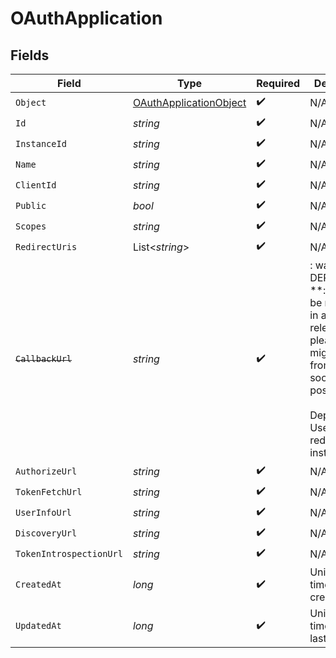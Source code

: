 # OAuthApplication


## Fields

| Field                                                                                                                                                            | Type                                                                                                                                                             | Required                                                                                                                                                         | Description                                                                                                                                                      | Example                                                                                                                                                          |
| ---------------------------------------------------------------------------------------------------------------------------------------------------------------- | ---------------------------------------------------------------------------------------------------------------------------------------------------------------- | ---------------------------------------------------------------------------------------------------------------------------------------------------------------- | ---------------------------------------------------------------------------------------------------------------------------------------------------------------- | ---------------------------------------------------------------------------------------------------------------------------------------------------------------- |
| `Object`                                                                                                                                                         | [OAuthApplicationObject](../../Models/Components/OAuthApplicationObject.md)                                                                                      | :heavy_check_mark:                                                                                                                                               | N/A                                                                                                                                                              | oauth_application                                                                                                                                                |
| `Id`                                                                                                                                                             | *string*                                                                                                                                                         | :heavy_check_mark:                                                                                                                                               | N/A                                                                                                                                                              | oauth_app_1234                                                                                                                                                   |
| `InstanceId`                                                                                                                                                     | *string*                                                                                                                                                         | :heavy_check_mark:                                                                                                                                               | N/A                                                                                                                                                              | instance_5678                                                                                                                                                    |
| `Name`                                                                                                                                                           | *string*                                                                                                                                                         | :heavy_check_mark:                                                                                                                                               | N/A                                                                                                                                                              | Example OAuth App                                                                                                                                                |
| `ClientId`                                                                                                                                                       | *string*                                                                                                                                                         | :heavy_check_mark:                                                                                                                                               | N/A                                                                                                                                                              | client_12345                                                                                                                                                     |
| `Public`                                                                                                                                                         | *bool*                                                                                                                                                           | :heavy_check_mark:                                                                                                                                               | N/A                                                                                                                                                              | false                                                                                                                                                            |
| `Scopes`                                                                                                                                                         | *string*                                                                                                                                                         | :heavy_check_mark:                                                                                                                                               | N/A                                                                                                                                                              | profile email                                                                                                                                                    |
| `RedirectUris`                                                                                                                                                   | List<*string*>                                                                                                                                                   | :heavy_check_mark:                                                                                                                                               | N/A                                                                                                                                                              |                                                                                                                                                                  |
| ~~`CallbackUrl`~~                                                                                                                                                | *string*                                                                                                                                                         | :heavy_check_mark:                                                                                                                                               | : warning: ** DEPRECATED **: This will be removed in a future release, please migrate away from it as soon as possible.<br/><br/>Deprecated: Use redirect_uris instead.<br/> | https://example.com/oauth/callback                                                                                                                               |
| `AuthorizeUrl`                                                                                                                                                   | *string*                                                                                                                                                         | :heavy_check_mark:                                                                                                                                               | N/A                                                                                                                                                              | https://example.com/authorize                                                                                                                                    |
| `TokenFetchUrl`                                                                                                                                                  | *string*                                                                                                                                                         | :heavy_check_mark:                                                                                                                                               | N/A                                                                                                                                                              | https://example.com/oauth/token                                                                                                                                  |
| `UserInfoUrl`                                                                                                                                                    | *string*                                                                                                                                                         | :heavy_check_mark:                                                                                                                                               | N/A                                                                                                                                                              | https://example.com/userinfo                                                                                                                                     |
| `DiscoveryUrl`                                                                                                                                                   | *string*                                                                                                                                                         | :heavy_check_mark:                                                                                                                                               | N/A                                                                                                                                                              |                                                                                                                                                                  |
| `TokenIntrospectionUrl`                                                                                                                                          | *string*                                                                                                                                                         | :heavy_check_mark:                                                                                                                                               | N/A                                                                                                                                                              |                                                                                                                                                                  |
| `CreatedAt`                                                                                                                                                      | *long*                                                                                                                                                           | :heavy_check_mark:                                                                                                                                               | Unix timestamp of creation.<br/>                                                                                                                                 | 1609459200                                                                                                                                                       |
| `UpdatedAt`                                                                                                                                                      | *long*                                                                                                                                                           | :heavy_check_mark:                                                                                                                                               | Unix timestamp of last update.<br/>                                                                                                                              | 1612137600                                                                                                                                                       |